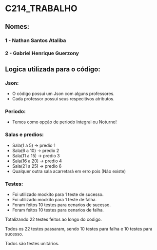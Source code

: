 # C214_TRABALHO

## Nomes:
### 1 - Nathan Santos Ataliba
### 2 - Gabriel Henrique Guerzony

## Logica utilizada para o código:

### Json:
- O código possui um Json com alguns professores.
- Cada professor possui seus respecitivos atributos.

### Periodo:
- Temos como opção de periodo Integral ou Noturno!

### Salas e predios:
- Sala(1 a 5) -> predio 1
- Sala(6 a 10) -> predio 2
- Sala(11 a 15) -> predio 3
- Sala(16 a 20) -> predio 4
- Sala(21 a 25) -> predio 6
- Qualquer outra sala acarretará em erro pois (Não existe)

### Testes:
- Foi utilizado mockito para 1 teste de sucesso.
- Foi utilizado mockito para 1 teste de falha.
- Foram feitos 10  testes para cenarios de sucesso.
- Foram feitos 10 testes para cenarios de falha.

Totalizando 22 testes feitos ao longo do codigo.

Todos os 22 testes passaram, sendo 10 testes para falha e 10 testes para sucesso.

Todos são testes unitários.
